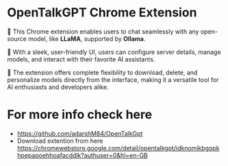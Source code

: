 # OpenTalkGPT Chrome Extension

🌟 This Chrome extension enables users to chat seamlessly with any open-source model, like **LLaMA**, supported by **Ollama**.

🚀 With a sleek, user-friendly UI, users can configure server details, manage models, and interact with their favorite AI assistants.

🎯 The extension offers complete flexibility to download, delete, and personalize models directly from the interface, making it a versatile tool for AI enthusiasts and developers alike.

# For more info check here
- https://github.com/adarshM84/OpenTalkGpt
- Download extention from here https://chromewebstore.google.com/detail/opentalkgpt/idknomikbgopkhpepapoehhoafacddlk?authuser=0&hl=en-GB
